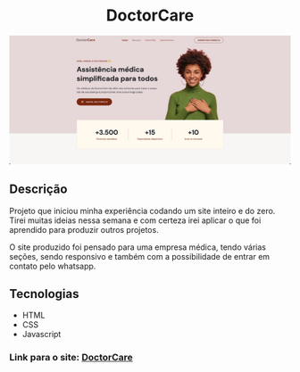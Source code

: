 ## <h1 align="center"> DoctorCare </h1>

![index.png](./assets/index.png)

## Descrição

Projeto que iniciou minha experiência codando um site inteiro e do zero. Tirei muitas ideias nessa semana e com certeza irei aplicar o que foi aprendido para produzir outros projetos.

O site produzido foi pensado para uma empresa médica, tendo várias seções, sendo responsivo e também com a possibilidade de entrar em contato pelo whatsapp. 

## Tecnologias

- HTML
- CSS
- Javascript

### Link para o site: [DoctorCare](https://matheusbma.github.io/matheusbma-NLW-Return-2022-Projeto-Origin/)
